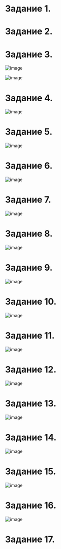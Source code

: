 Задание 1.
==================

Задание 2.
==================

Задание 3.
=================

![image](https://user-images.githubusercontent.com/60341565/143405314-eb344039-8df5-4e47-94ec-8173794932bf.png)

![image](https://user-images.githubusercontent.com/60341565/143405992-b304d690-2a2f-4423-a10e-496e595b1706.png)

Задание 4.
================

![image](https://user-images.githubusercontent.com/60341565/143418260-61be545f-0f40-40c3-8c96-e2b9080b7cad.png)

Задание 5.
===============

![image](https://user-images.githubusercontent.com/60341565/143419180-f6f369f0-6eca-4a21-bca0-a6c9dd087397.png)

Задание 6.
==============

![image](https://user-images.githubusercontent.com/60341565/143420841-c1463f2c-76de-484c-9fb2-582e1f5d2fc1.png)

Задание 7.
==============

![image](https://user-images.githubusercontent.com/60341565/143421040-0f650558-ca2a-45ca-8f23-fca58c3b64ae.png)

Задание 8.
==============

![image](https://user-images.githubusercontent.com/60341565/143422459-3a342ae9-3576-4859-a1c6-7cf9a6a37fa1.png)

Задание 9.
==============

![image](https://user-images.githubusercontent.com/60341565/143422919-1620bb0a-6f4d-4b47-9473-e4a9d81015f6.png)

Задание 10.
==============

![image](https://user-images.githubusercontent.com/60341565/143456406-6ae1a1ee-630e-4abb-a11a-8f1cfee478e5.png)

Задание 11.
=============

![image](https://user-images.githubusercontent.com/60341565/143456641-91bb43c0-57f1-4e12-aaa9-46b428435453.png)

Задание 12.
=============

![image](https://user-images.githubusercontent.com/60341565/143456879-58924d19-3f88-4fc5-be1e-0e3efed9ab58.png)

Задание 13.
===============

![image](https://user-images.githubusercontent.com/60341565/143457305-aed2b9c2-bf94-4d0d-bbd4-f13eb0e3771f.png)

Задание 14.
===============

![image](https://user-images.githubusercontent.com/60341565/143457474-a73d52cd-2715-4794-bd50-8375e7562154.png)

Задание 15.
=================

![image](https://user-images.githubusercontent.com/60341565/143457668-1af693c0-e6cc-4c68-99ce-4a52aebfdcd1.png)

Задание 16.
=================

![image](https://user-images.githubusercontent.com/60341565/143458243-6f8d6af1-7650-416a-8fcf-b98ce65833ec.png)

Задание 17.
=================
